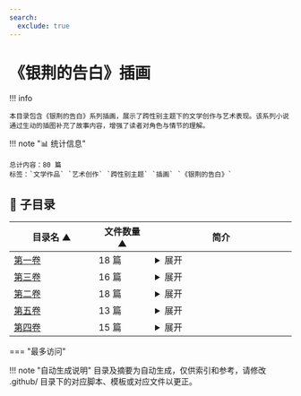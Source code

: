 ```yaml
---
search:
  exclude: true
---
```


# 《银荆的告白》插画


!!! info

    本目录包含《银荆的告白》系列插画，展示了跨性别主题下的文学创作与艺术表现。该系列小说通过生动的插图补充了故事内容，增强了读者对角色与情节的理解。



!!! note "📊 统计信息"

    总计内容：80 篇
    标签：`文学作品` `艺术创作` `跨性别主题` `插画` `《银荆的告白》`



## 📁 子目录

<table>
<thead><tr>
<th style="width: 30%" data-sortable="true" data-sort-direction="asc" data-sort-type="text">目录名 ▲</th>
<th style="width: 20%" data-sortable="true" data-sort-direction="asc" data-sort-type="text">文件数量 ▲</th>
<th style="width: 50%">简介</th>
</tr></thead>
<tbody>
<tr data-name="第一卷" data-count="18" data-date="0000-00-00">
                <td><a href="第一卷" class="md-button">第一卷</a></td>
                <td class="count-cell">18 篇</td>
                <td class="description-cell"><details markdown>
                    <summary>展开</summary>
                    <div class="description">
                        这一目录包含了《银荆的告白》第一卷的插画，这部作品通过生动的图像和故事情节，展现了跨性别群体的情感与生活体验。这些插画不仅丰富了小说的叙事，也为读者提供了深入理解角色内心世界的可能。
                        <br>文件数量：18 篇
                    </div>
                </details></td>
            </tr>
<tr data-name="第三卷" data-count="16" data-date="0000-00-00">
                <td><a href="第三卷" class="md-button">第三卷</a></td>
                <td class="count-cell">16 篇</td>
                <td class="description-cell"><details markdown>
                    <summary>展开</summary>
                    <div class="description">
                        本目录收录了《银荆的告白》第三卷的插画作品，展现了跨性别主题在文学艺术创作中的表达。插画作品通过艺术形式传递了生存体验与情感，鼓励公众对跨性别群体的理解与尊重。
                        <br>文件数量：16 篇
                    </div>
                </details></td>
            </tr>
<tr data-name="第二卷" data-count="18" data-date="0000-00-00">
                <td><a href="第二卷" class="md-button">第二卷</a></td>
                <td class="count-cell">18 篇</td>
                <td class="description-cell"><details markdown>
                    <summary>展开</summary>
                    <div class="description">
                        这一目录包含了《银荆的告白》第二卷的插画，展现了作品中的跨性别主题与艺术表现。
                        <br>文件数量：18 篇
                    </div>
                </details></td>
            </tr>
<tr data-name="第五卷" data-count="13" data-date="0000-00-00">
                <td><a href="第五卷" class="md-button">第五卷</a></td>
                <td class="count-cell">13 篇</td>
                <td class="description-cell"><details markdown>
                    <summary>展开</summary>
                    <div class="description">
                        此目录包含《银荆的告白》第五卷的插画，展现了小说中的角色与情节，强调了跨性别主题的艺术表现和文学创作。
                        <br>文件数量：13 篇
                    </div>
                </details></td>
            </tr>
<tr data-name="第四卷" data-count="15" data-date="0000-00-00">
                <td><a href="第四卷" class="md-button">第四卷</a></td>
                <td class="count-cell">15 篇</td>
                <td class="description-cell"><details markdown>
                    <summary>展开</summary>
                    <div class="description">
                        本目录收录了《银荆的告白》第四卷的插画作品，展示了跨性别主题下的文学艺术创作，体现了跨性别群体的情感与身份探索。
                        <br>文件数量：15 篇
                    </div>
                </details></td>
            </tr>
</tbody>
</table>


<script>
const sortFunctions = {
    year: (a, b, direction) => {
        a = a === '未知' ? '0000' : a;
        b = b === '未知' ? '0000' : b;
        return direction === 'desc' ? b.localeCompare(a) : a.localeCompare(b);
    },
    count: (a, b, direction) => {
        const aNum = parseInt(a.match(/\d+/)?.[0] || '0');
        const bNum = parseInt(b.match(/\d+/)?.[0] || '0');
        return direction === 'desc' ? bNum - aNum : aNum - bNum;
    },
    text: (a, b, direction) => {
        return direction === 'desc' 
            ? b.localeCompare(a, 'zh-CN') 
            : a.localeCompare(b, 'zh-CN');
    }
};

document.addEventListener('DOMContentLoaded', function() {
    document.querySelectorAll('th[data-sortable="true"]').forEach(th => {
        th.style.cursor = 'pointer';
        th.addEventListener('click', () => sortTable(th));
        
        if (th.getAttribute('data-sort-direction')) {
            sortTable(th, true);
        }
    });
});

function sortTable(th, isInitial = false) {
    const table = th.closest('table');
    const tbody = table.querySelector('tbody');
    const colIndex = Array.from(th.parentNode.children).indexOf(th);
    
    // Store original rows with their sort values
    const rowsWithValues = Array.from(tbody.querySelectorAll('tr')).map(row => ({
        element: row,
        value: row.children[colIndex].textContent.trim(),
        html: row.innerHTML
    }));
    
    // Toggle or set initial sort direction
    const currentDirection = th.getAttribute('data-sort-direction');
    const direction = isInitial ? currentDirection : (currentDirection === 'desc' ? 'asc' : 'desc');
    
    // Update sort indicators
    th.closest('tr').querySelectorAll('th').forEach(header => {
        if (header !== th) {
            header.textContent = header.textContent.replace(/ [▼▲]$/, '');
            header.removeAttribute('data-sort-direction');
        }
    });
    
    th.textContent = th.textContent.replace(/ [▼▲]$/, '') + (direction === 'desc' ? ' ▼' : ' ▲');
    th.setAttribute('data-sort-direction', direction);
    
    // Get sort function based on column type
    const sortType = th.getAttribute('data-sort-type') || 'text';
    const sortFn = sortFunctions[sortType] || sortFunctions.text;
    
    // Sort rows
    rowsWithValues.sort((a, b) => sortFn(a.value, b.value, direction));
    
    // Clear and rebuild tbody
    tbody.innerHTML = '';
    rowsWithValues.forEach(row => {
        const tr = document.createElement('tr');
        tr.innerHTML = row.html;
        tbody.appendChild(tr);
    });
}

</script>
 

<div class="grid" markdown>

=== "最多访问"



</div>


!!! note "自动生成说明"
    目录及摘要为自动生成，仅供索引和参考，请修改 .github/ 目录下的对应脚本、模板或对应文件以更正。

